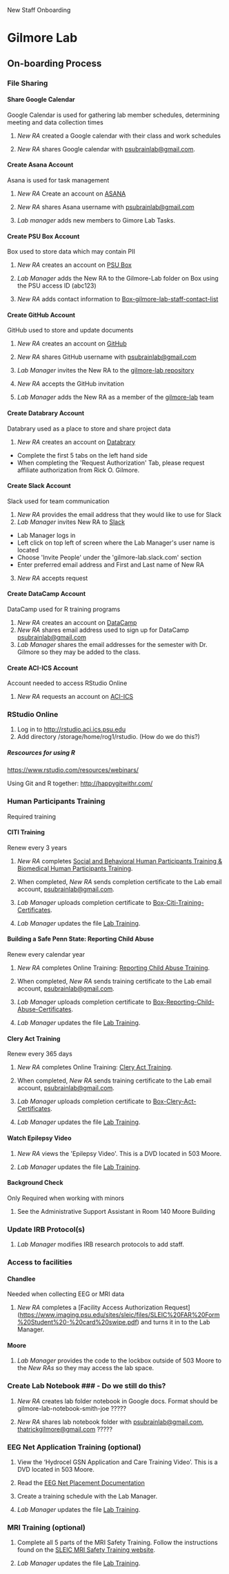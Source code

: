 New Staff Onboarding

# Gilmore Lab #

## On-boarding Process ##

### File Sharing ###
#### Share Google Calendar ####
Google Calendar is used for gathering lab member schedules, determining meeting and data collection times
1. *New RA* created a Google calendar with their class and work schedules

2. *New RA* shares Google calendar with psubrainlab@gmail.com.

#### Create Asana Account ####
Asana is used for task management
1. *New RA* Create an account on [ASANA](https://app.asana.com/)

2. *New RA* shares Asana username with psubrainlab@gmail.com

3. *Lab manager* adds new members to Gimore Lab Tasks.

#### Create PSU Box Account ####
Box used to store data which may contain PII

1. *New RA* creates an account on [PSU Box](http://box.psu.edu/)

2. *Lab Manager* adds the New RA to the Gilmore-Lab folder on Box using the PSU access ID (abc123)

3. *New RA* adds contact information to [Box-gilmore-lab-staff-contact-list](https://psu.app.box.com/files/0/f/2115018490/staff) 

#### Create GitHub Account ####
GitHub used to store and update documents
1. *New RA* creates an account on [GitHub](https://github.com/)

2. *New RA* shares GitHub username with psubrainlab@gmail.com
3. *Lab Manager* invites the New RA to the [gilmore-lab repository](https://github.com/orgs/gilmore-lab/people)
4. *New RA* accepts the GitHub invitation
5. *Lab Manager* adds the New RA as a member of the [gilmore-lab](https://github.com/orgs/gilmore-lab/teams/gilmore-lab/members) team 

#### Create Databrary Account ####
Databrary used as a place to store and share project data
1. *New RA* creates an account on [Databrary](https://nyu.databrary.org/user/register?page=create)
  - Complete the first 5 tabs on the left hand side
  - When completing the 'Request Authorization' Tab, please request affiliate authorization from Rick O. Gilmore.
  
#### Create Slack Account ####
Slack used for team communication
1. *New RA* provides the email address that they would like to use for Slack
2. *Lab Manager* invites New RA to [Slack](https://slack.com/) 
  - Lab Manager logs in
  - Left click on top left of screen where the Lab Manager's user name is located
  - Choose 'Invite People' under the 'gilmore-lab.slack.com' section
  - Enter preferred email address and First and Last name of New RA
3. *New RA* accepts request

#### Create DataCamp Account ####
DataCamp used for R training programs
1. *New RA* creates an account on [DataCamp](https://www.datacamp.com/)
2. *New RA* shares email address used to sign up for DataCamp psubrainlab@gmail.com
3. *Lab Manager* shares the email addresses for the semester with Dr. Gilmore so they may be added to the class.

#### Create ACI-ICS Account ####
Account needed to access RStudio Online
1. *New RA* requests an account on [ACI-ICS](https://ics.psu.edu/advanced-cyberinfrastructure/accounts/)

### RStudio Online ###
1. Log in to http://rstudio.aci.ics.psu.edu
2. Add directory /storage/home/rog1/rstudio. (How do we do this?)

##### Rescources for using R #####
https://www.rstudio.com/resources/webinars/

Using Git and R together: http://happygitwithr.com/

### Human Participants Training ###
Required training
#### CITI Training ####
Renew every 3 years
1. *New RA* completes [Social and Behavioral Human Participants Training & Biomedical Human Participants Training](http://citi.psu.edu/). 

2. When completed, *New RA* sends completion certificate to the Lab email account, psubrainlab@gmail.com.

3. *Lab Manager* uploads completion certificate to [Box-Citi-Training-Certificates](https://psu.app.box.com/files/0/f/2114534728/citi-training-certificates).

3. *Lab Manager* updates the file [Lab Training](https://psu.app.box.com/files/0/f/2115018490/1/f_25313038037).

#### Building a Safe Penn State: Reporting Child Abuse ####
Renew every calendar year

1. *New RA* completes Online Training: [Reporting Child Abuse Training](http://lrn.psu.edu/). 

2. When completed, *New RA* sends training certificate to the Lab email account, psubrainlab@gmail.com.

3. *Lab Manager* uploads completion certificate to [Box-Reporting-Child-Abuse-Certificates](https://psu.app.box.com/files/0/f/3062368383/training-certificates).

4. *Lab Manager* updates the file [Lab Training](https://psu.app.box.com/files/0/f/2115018490/1/f_25313038037).
#### Clery Act Training ####
Renew every 365 days

1. *New RA* completes Online Training: [Clery Act Training](http://lrn.psu.edu/). 

2. When completed, *New RA* sends training certificate to the Lab email account, psubrainlab@gmail.com.

3. *Lab Manager* uploads completion certificate to [Box-Clery-Act-Certificates](https://psu.app.box.com/files/0/f/3062368383/training-certificates).

4. *Lab Manager* updates the file [Lab Training](https://psu.app.box.com/files/0/f/2115018490/1/f_25313038037).
#### Watch Epilepsy Video ####

1. *New RA* views the 'Epilepsy Video'. This is a DVD located in 503 Moore.

2. *Lab Manager* updates the file [Lab Training](https://psu.app.box.com/files/0/f/2115018490/1/f_25313038037).

#### Background Check #### 
Only Required when working with minors
1. See the Administrative Support Assistant in Room 140 Moore Building

### Update IRB Protocol(s) ###
1. *Lab Manager* modifies IRB research protocols to add staff.

### Access to facilities ###

#### Chandlee ####
Needed when collecting EEG or MRI data
1. *New RA* completes a [Facility Access Authorization Request] (https://www.imaging.psu.edu/sites/sleic/files/SLEIC%20FAR%20Form%20Student%20-%20card%20swipe.pdf) and turns it in to the Lab Manager.

#### Moore ####
1. *Lab Manager* provides the code to the lockbox outside of 503 Moore to the *New RAs* so they may access the lab space.

### Create Lab Notebook ### - Do we still do this?

1. *New RA* creates lab folder notebook in Google docs. Format should be gilmore-lab-notebook-smith-joe ?????

2. *New RA* shares lab notebook folder with psubrainlab@gmail.com, thatrickgilmore@gmail.com  ?????

### EEG Net Application Training (optional) ###

1. View the ‘Hydrocel GSN Application and Care Training Video’. This is a DVD located in 503 Moore.

2. Read the [EEG Net Placement Documentation](https://github.com/gilmore-lab/protocols/blob/master/Applying_EEG_Nets_and_Minimizing_Impedances.md)

3. Create a training schedule with the Lab Manager.

4. *Lab Manager* updates the file [Lab Training](https://psu.app.box.com/files/0/f/2115018490/1/f_25313038037).

### MRI Training (optional) ###

1. Complete all 5 parts of the MRI Safety Training. Follow the instructions found on the [SLEIC MRI Safety Training website](https://www.imaging.psu.edu/for-investigators/3t-mri-facility/3t-mri-safety-training). 

2. *Lab Manager* updates the file [Lab Training](https://psu.app.box.com/files/0/f/2115018490/1/f_25313038037).
